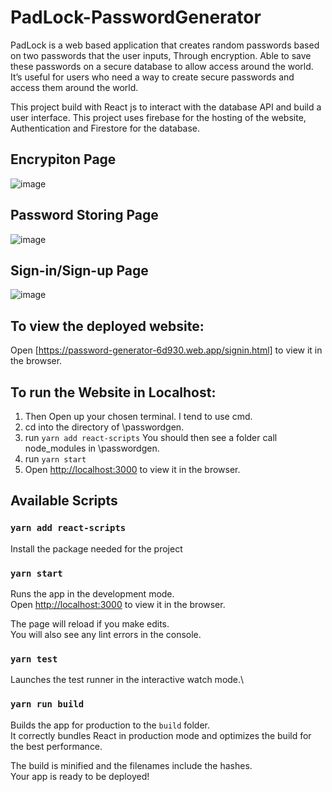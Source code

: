 # PadLock-PasswordGenerator
PadLock is a web based application that creates random passwords based on two passwords that the user inputs, Through encryption. Able to save these passwords on a secure database to allow access around the world. It’s useful for users who need a way to create secure passwords and access them around the world.​  

This project build with React js to interact with the database API and build a user interface.​
This project uses firebase for the hosting of the website, Authentication and Firestore for the database.​  
## Encrypiton Page
![image](https://user-images.githubusercontent.com/82900475/209389103-01a6d27e-bec5-4ebf-9d64-6b4a176b11ad.png)
## Password Storing Page
![image](https://user-images.githubusercontent.com/82900475/209389544-caeae3aa-9e71-4360-960e-48ccc9b17751.png)
## Sign-in/Sign-up Page
![image](https://user-images.githubusercontent.com/82900475/209389865-af5b93f5-73e1-4e51-a516-a48cfa0ddb3e.png)
## To view the deployed website:
Open [https://password-generator-6d930.web.app/signin.html] to view it in the browser.

## To run the Website in Localhost:
1. Then Open up your chosen terminal. I tend to use cmd.
2. cd into the directory of \passwordgen.
3. run `yarn add react-scripts` You should then see a folder call node_modules in \passwordgen.
4. run `yarn start`
5. Open [http://localhost:3000](http://localhost:3000) to view it in the browser.






## Available Scripts

### `yarn add react-scripts`
Install the package needed for the project

### `yarn start`

Runs the app in the development mode.\
Open [http://localhost:3000](http://localhost:3000) to view it in the browser.

The page will reload if you make edits.\
You will also see any lint errors in the console.

### `yarn test`

Launches the test runner in the interactive watch mode.\

### `yarn run build `

Builds the app for production to the `build` folder.\
It correctly bundles React in production mode and optimizes the build for the best performance.

The build is minified and the filenames include the hashes.\
Your app is ready to be deployed!
